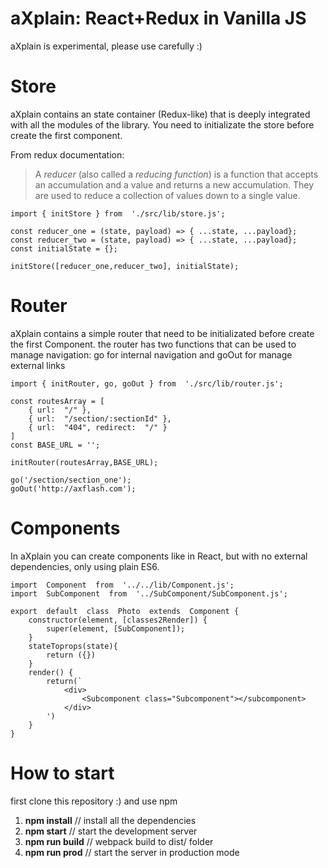 # aXplain: React+Redux in Vanilla JS

aXplain is experimental, please use carefully :)

# Store
aXplain contains an state container (Redux-like) that is deeply integrated with all the modules of the library.
You need to initializate the store before create the first component.

From redux documentation:
> A _reducer_ (also called a _reducing function_) is a function that
> accepts an accumulation and a value and returns a new accumulation.
> They are used to reduce a collection of values down to a single value.

    import { initStore } from  './src/lib/store.js';
    
    const reducer_one = (state, payload) => { ...state, ...payload};
    const reducer_two = (state, payload) => { ...state, ...payload};
    const initialState = {};
    
    initStore([reducer_one,reducer_two], initialState);

# Router
aXplain contains a simple router that need to be initializated before create the first Component. 
the router has two functions that can be used to manage navigation: go for internal navigation and goOut for manage external links
	
    import { initRouter, go, goOut } from  './src/lib/router.js';
    
    const routesArray = [
	    { url:  "/" },
	    { url:  "/section/:sectionId" },
	    { url:  "404", redirect:  "/" }
	]
    const BASE_URL = '';
    
    initRouter(routesArray,BASE_URL);
    
    go('/section/section_one');
    goOut('http://axflash.com');

# Components
In aXplain you can create components like in React, but with no external dependencies, only using plain ES6.

    import  Component  from  '../../lib/Component.js';
    import  SubComponent  from  '../SubComponent/SubComponent.js';
    
    export  default  class  Photo  extends  Component {
		constructor(element, [classes2Render]) {
		    super(element, [SubComponent]);
	    }
	    stateToprops(state){
		    return ({})
		}
		render() {
			return(`
				<div>
					<Subcomponent class="Subcomponent"></subcomponent>
				</div>
			')
		}
	}


# How to start
first clone this repository :)
and use npm

 1. **npm install** // install all the dependencies
 2. **npm start** // start the development server
 3. **npm run build** // webpack build to dist/ folder
 4. **npm run prod** // start the server in production mode
